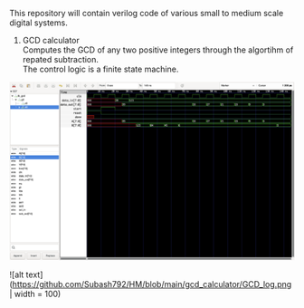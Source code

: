 This repository will contain verilog code of various small to medium scale digital systems.  
1. GCD calculator <br/>
Computes the GCD of any two positive integers through the algortihm of repated subtraction.  
The control logic is a finite state machine.

![alt text](https://github.com/Subash792/HM/blob/main/gcd_calculator/GCD_waveforms.png) 


    
![alt text](https://github.com/Subash792/HM/blob/main/gcd_calculator/GCD_log.png | width = 100)

